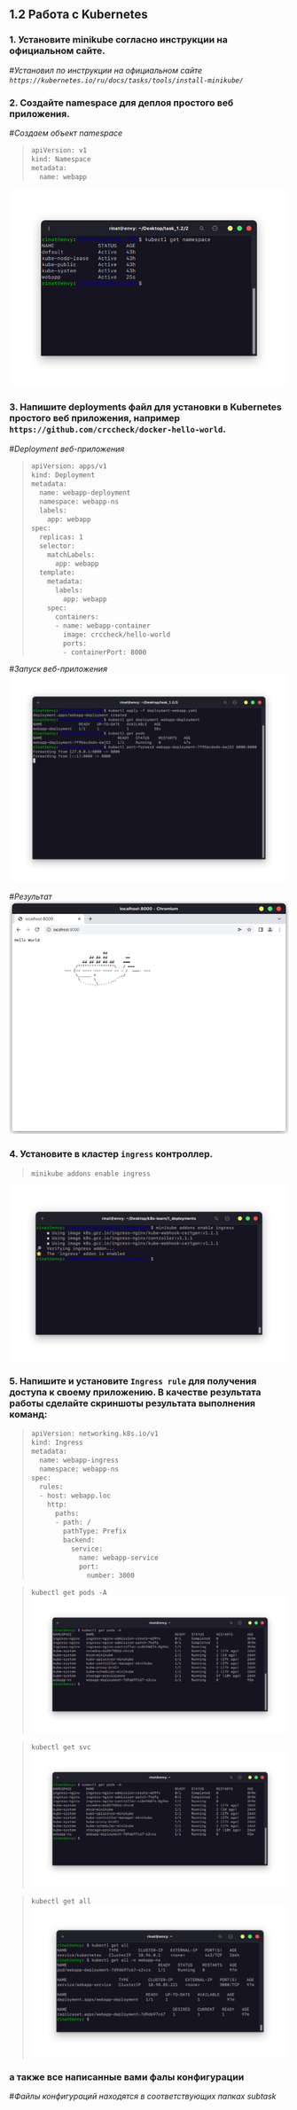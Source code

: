 ## 1.2 Работа с Kubernetes

### 1. Установите minikube согласно инструкции на официальном сайте.

#_Установил по инструкции на официальном сайте `https://kubernetes.io/ru/docs/tasks/tools/install-minikube/`_

### 2. Создайте namespace для деплоя простого веб приложения.

#_Создаем объект namespace_

> ```
> apiVersion: v1
> kind: Namespace
> metadata:
>   name: webapp
> ```

![namespace-list](images/namespace-list.png)

### 3. Напишите deployments файл для установки в Kubernetes простого веб приложения, например `https://github.com/crccheck/docker-hello-world`.

#_Deployment веб-приложения_

> ```
> apiVersion: apps/v1
> kind: Deployment
> metadata:
>   name: webapp-deployment
>   namespace: webapp-ns
>   labels:
>     app: webapp
> spec:
>   replicas: 1
>   selector:
>     matchLabels:
>       app: webapp
>   template:
>     metadata:
>       labels:
>         app: webapp
>     spec:
>       containers:
>       - name: webapp-container
>         image: crccheck/hello-world
>         ports:
>         - containerPort: 8000
> ```

#_Запуск веб-приложения_
![deployment-command](images/deployment-command.png)

#_Результат_
![deployment-webapp](images/deployment-webapp.png)

### 4. Установите в кластер `ingress` контроллер.

> `minikube addons enable ingress`

![ingress](images/ingress-controller.png)

### 5. Напишите и установите `Ingress rule` для получения доступа к своему приложению. В качестве результата работы сделайте скриншоты результата выполнения команд:

> ```
> apiVersion: networking.k8s.io/v1
> kind: Ingress
> metadata:
>   name: webapp-ingress
>   namespace: webapp-ns
> spec:
>   rules:
>   - host: webapp.loc
>     http:
>       paths:
>       - path: /
>         pathType: Prefix
>         backend:
>           service:
>             name: webapp-service
>             port:
>               number: 3000
> ```

> `kubectl get pods -A`\
> ![pods](images/pods.png)

> `kubectl get svc`\
> ![services](images/services.png)

> `kubectl get all`\
> ![all](images/all.png)

### а также все написанные вами фалы конфигурации

#_Файлы конфигураций находятся в соответствующих папках subtask_
